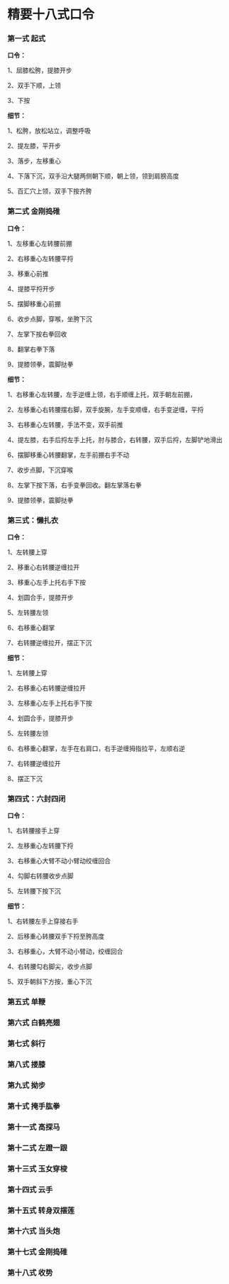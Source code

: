 # 精要十八式口令

### 第一式 起式         

**口令：**

1、屈膝松胯，提膝开步

2、双手下顺，上领

3、下按

**细节：**

1、松胯，放松站立，调整呼吸

2、提左膝，平开步

3、落步，左移重心

4、下落下沉，双手沿大腿两侧朝下顺，朝上领，领到肩膀高度

5、百汇穴上领，双手下按齐胯

### 第二式 金刚捣碓

**口令：**

1、左移重心左转腰前掤

2、右移重心左转腰平捋

3、移重心前推

4、提膝平捋开步

5、摆脚移重心前掤

6、收步点脚，穿喉，坐胯下沉

7、左掌下按右拳回收

8、翻掌右拳下落

9、提膝领拳，震脚挞拳

**细节：**

1、右移重心左转腰，左手逆缠上领，右手顺缠上托，双手朝左前掤，

2、左移重心右转腰摆右脚，双手旋腕，左手变顺缠，右手变逆缠，平捋

3、右移重心左转腰，手法不变，双手前推

4、提左膝，右手后捋左手上托，肘与膝合，右转腰，双手后捋，左脚铲地滑出

6、摆脚移重心转腰翻掌，左手前掤右手不动

7、收步点脚，下沉穿喉

8、左掌下按下落，右手变拳回收。翻左掌落右拳

9、提膝领拳，震脚挞拳

### 第三式：懒扎衣

**口令：**

1、左转腰上穿

2、移重心右转腰逆缠拉开

3、移重心左手上托右手下按

4、划圆合手，提膝开步

5、左转腰左领

6、右移重心翻掌

7、右转腰逆缠拉开，摆正下沉

**细节：**

1、左转腰上穿

2、右移重心右转腰逆缠拉开

3、左移重心左手上托右手下按

4、划圆合手，提膝开步

5、左转腰左领

6、右移重心翻掌，左手在右肩口，右手逆缠拇指拉平，左顺右逆

7、右转腰逆缠拉开

8、摆正下沉

### 第四式：六封四闭

**口令：**

1、右转腰接手上穿

2、左移重心左转腰下捋

3、右移重心大臂不动小臂动绞缠回合

4、勾脚右转腰收步点脚

5、左转腰下按下沉

**细节：**

1、右转腰左手上穿接右手

2、后移重心转腰双手下捋至胯高度

3、右移重心，大臂不动小臂动，绞缠回合

4、右转腰勾右脚尖，收步点脚

5、双手朝斜下方按，重心下沉


### 第五式 单鞭 

### 第六式 白鹤亮翅



### 第七式 斜行

### 第八式 搂膝

### 第九式 拗步  

### 第十式 掩手肱拳 

### 第十一式 高探马

### 第十二式 左蹬一跟 

### 第十三式 玉女穿梭

### 第十四式 云手 

### 第十五式 转身双摆莲

### 第十六式 当头炮

### 第十七式 金刚捣碓 

### 第十八式 收势